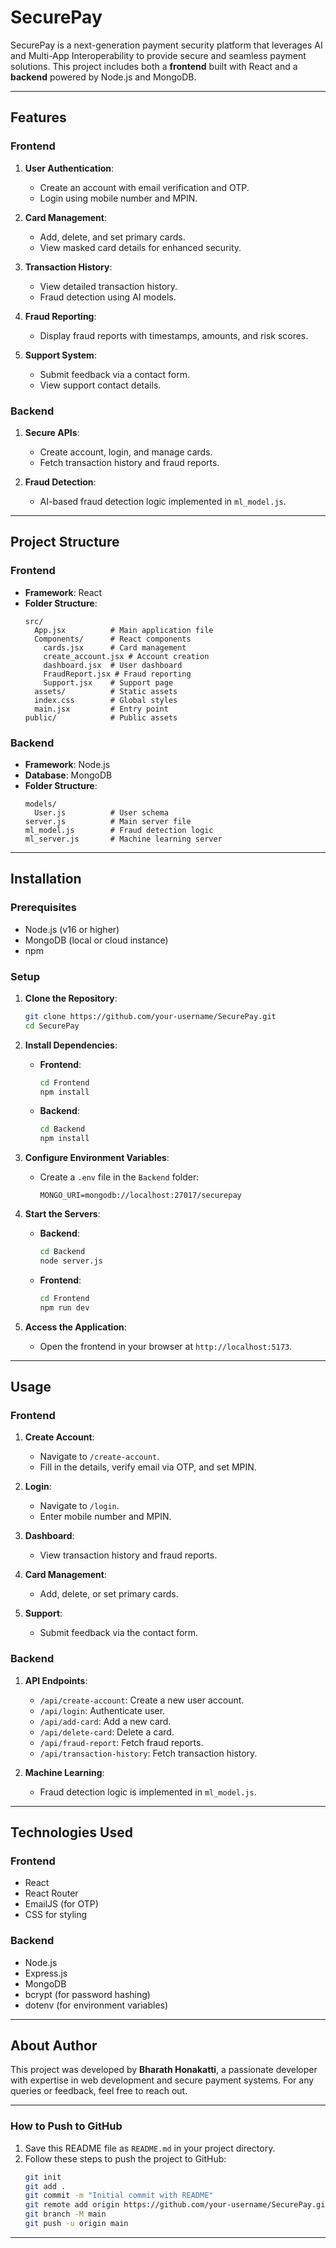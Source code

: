 # **SecurePay**

SecurePay is a next-generation payment security platform that leverages AI and Multi-App Interoperability to provide secure and seamless payment solutions. This project includes both a **frontend** built with React and a **backend** powered by Node.js and MongoDB.

---

## **Features**

### **Frontend**
1. **User Authentication**:
   - Create an account with email verification and OTP.
   - Login using mobile number and MPIN.

2. **Card Management**:
   - Add, delete, and set primary cards.
   - View masked card details for enhanced security.

3. **Transaction History**:
   - View detailed transaction history.
   - Fraud detection using AI models.

4. **Fraud Reporting**:
   - Display fraud reports with timestamps, amounts, and risk scores.

5. **Support System**:
   - Submit feedback via a contact form.
   - View support contact details.

### **Backend**
1. **Secure APIs**:
   - Create account, login, and manage cards.
   - Fetch transaction history and fraud reports.

2. **Fraud Detection**:
   - AI-based fraud detection logic implemented in `ml_model.js`.

---

## **Project Structure**

### **Frontend**
- **Framework**: React
- **Folder Structure**:
  ```plaintext
  src/
    App.jsx          # Main application file
    Components/      # React components
      cards.jsx      # Card management
      create_account.jsx # Account creation
      dashboard.jsx  # User dashboard
      FraudReport.jsx # Fraud reporting
      Support.jsx    # Support page
    assets/          # Static assets
    index.css        # Global styles
    main.jsx         # Entry point
  public/            # Public assets
  ```

### **Backend**
- **Framework**: Node.js
- **Database**: MongoDB
- **Folder Structure**:
  ```plaintext
  models/
    User.js          # User schema
  server.js          # Main server file
  ml_model.js        # Fraud detection logic
  ml_server.js       # Machine learning server
  ```

---

## **Installation**

### **Prerequisites**
- Node.js (v16 or higher)
- MongoDB (local or cloud instance)
- npm

### **Setup**

1. **Clone the Repository**:
   ```bash
   git clone https://github.com/your-username/SecurePay.git
   cd SecurePay
   ```

2. **Install Dependencies**:
   - **Frontend**:
     ```bash
     cd Frontend
     npm install
     ```
   - **Backend**:
     ```bash
     cd Backend
     npm install
     ```

3. **Configure Environment Variables**:
   - Create a `.env` file in the `Backend` folder:
     ```env
     MONGO_URI=mongodb://localhost:27017/securepay
     ```

4. **Start the Servers**:
   - **Backend**:
     ```bash
     cd Backend
     node server.js
     ```
   - **Frontend**:
     ```bash
     cd Frontend
     npm run dev
     ```

5. **Access the Application**:
   - Open the frontend in your browser at `http://localhost:5173`.

---

## **Usage**

### **Frontend**
1. **Create Account**:
   - Navigate to `/create-account`.
   - Fill in the details, verify email via OTP, and set MPIN.

2. **Login**:
   - Navigate to `/login`.
   - Enter mobile number and MPIN.

3. **Dashboard**:
   - View transaction history and fraud reports.

4. **Card Management**:
   - Add, delete, or set primary cards.

5. **Support**:
   - Submit feedback via the contact form.

### **Backend**
1. **API Endpoints**:
   - `/api/create-account`: Create a new user account.
   - `/api/login`: Authenticate user.
   - `/api/add-card`: Add a new card.
   - `/api/delete-card`: Delete a card.
   - `/api/fraud-report`: Fetch fraud reports.
   - `/api/transaction-history`: Fetch transaction history.

2. **Machine Learning**:
   - Fraud detection logic is implemented in `ml_model.js`.

---

## **Technologies Used**

### **Frontend**
- React
- React Router
- EmailJS (for OTP)
- CSS for styling

### **Backend**
- Node.js
- Express.js
- MongoDB
- bcrypt (for password hashing)
- dotenv (for environment variables)

---

## **About Author**

This project was developed by **Bharath Honakatti**, a passionate developer with expertise in web development and secure payment systems. For any queries or feedback, feel free to reach out.

---

### **How to Push to GitHub**
1. Save this README file as `README.md` in your project directory.
2. Follow these steps to push the project to GitHub:
   ```bash
   git init
   git add .
   git commit -m "Initial commit with README"
   git remote add origin https://github.com/your-username/SecurePay.git
   git branch -M main
   git push -u origin main
   ```

---
